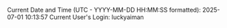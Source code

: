 Current Date and Time (UTC - YYYY-MM-DD HH:MM:SS formatted): 2025-07-01 10:13:57
Current User's Login: luckyaiman

